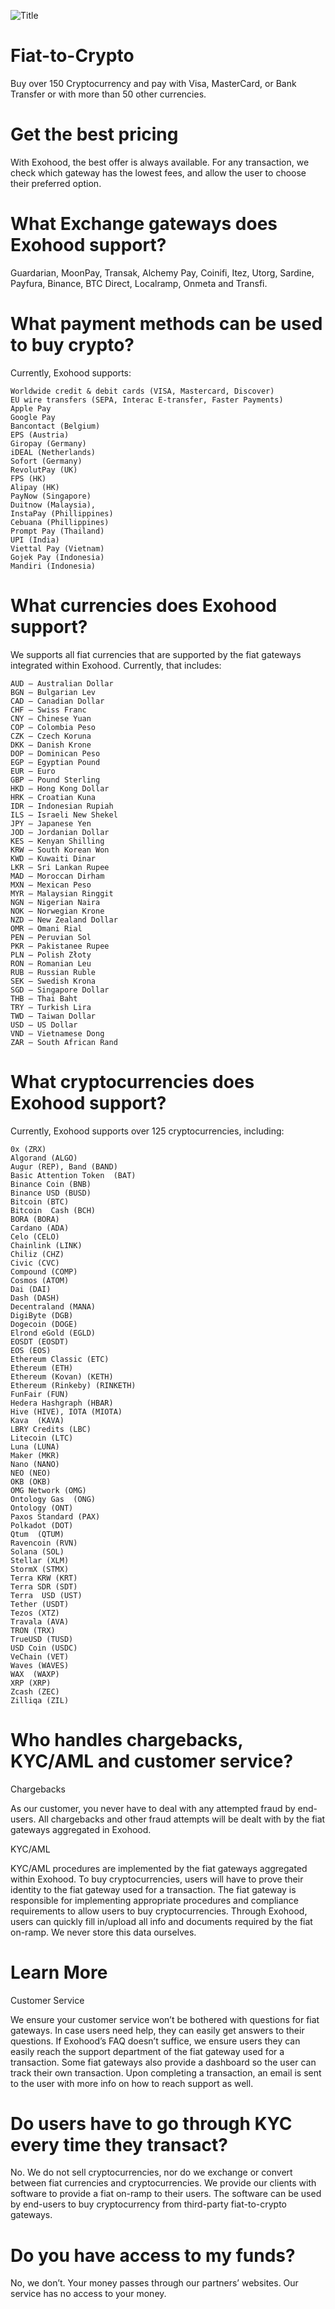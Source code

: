 ![Title](fiat_to_crypto.png)

# Fiat-to-Crypto
Buy over 150 Cryptocurrency and pay with Visa, MasterCard, or Bank Transfer or with more than 50 other currencies.

# Get the best pricing
With Exohood, the best offer is always available. For any transaction, we check which gateway has the lowest fees, and allow the user to choose their preferred option.

# What Exchange gateways does Exohood support?
Guardarian, MoonPay, Transak, Alchemy Pay, Coinifi, Itez, Utorg, Sardine, Payfura, Binance, BTC Direct, Localramp, Onmeta and Transfi.

# What payment methods can be used to buy crypto?
Currently, Exohood supports:

    Worldwide credit & debit cards (VISA, Mastercard, Discover)
    EU wire transfers (SEPA, Interac E-transfer, Faster Payments)
    Apple Pay
    Google Pay
    Bancontact (Belgium)
    EPS (Austria)
    Giropay (Germany)
    iDEAL (Netherlands)
    Sofort (Germany)
    RevolutPay (UK)
    FPS (HK)
    Alipay (HK)
    PayNow (Singapore)
    Duitnow (Malaysia),
    InstaPay (Phillippines)
    Cebuana (Phillippines)
    Prompt Pay (Thailand)
    UPI (India)
    Viettal Pay (Vietnam)
    Gojek Pay (Indonesia)
    Mandiri (Indonesia)
    
# What currencies does Exohood support?
We supports all fiat currencies that are supported by the fiat gateways integrated within Exohood. Currently, that includes:

    AUD – Australian Dollar
    BGN – Bulgarian Lev
    CAD – Canadian Dollar
    CHF – Swiss Franc
    CNY – Chinese Yuan
    COP – Colombia Peso
    CZK – Czech Koruna
    DKK – Danish Krone
    DOP – Dominican Peso
    EGP – Egyptian Pound
    EUR – Euro
    GBP – Pound Sterling
    HKD – Hong Kong Dollar
    HRK – Croatian Kuna
    IDR – Indonesian Rupiah
    ILS – Israeli New Shekel
    JPY – Japanese Yen
    JOD – Jordanian Dollar
    KES – Kenyan Shilling
    KRW – South Korean Won
    KWD – Kuwaiti Dinar
    LKR – Sri Lankan Rupee
    MAD – Moroccan Dirham
    MXN – Mexican Peso
    MYR – Malaysian Ringgit
    NGN – Nigerian Naira
    NOK – Norwegian Krone
    NZD – New Zealand Dollar
    OMR – Omani Rial
    PEN – Peruvian Sol
    PKR – Pakistanee Rupee
    PLN – Polish Złoty
    RON – Romanian Leu
    RUB – Russian Ruble
    SEK – Swedish Krona
    SGD – Singapore Dollar
    THB – Thai Baht
    TRY – Turkish Lira
    TWD – Taiwan Dollar
    USD – US Dollar
    VND – Vietnamese Dong
    ZAR – South African Rand
    
# What cryptocurrencies does Exohood support?
Currently, Exohood supports over 125 cryptocurrencies, including: 

    0x (ZRX) 
    Algorand (ALGO)
    Augur (REP), Band (BAND)
    Basic Attention Token  (BAT) 
    Binance Coin (BNB)
    Binance USD (BUSD) 
    Bitcoin (BTC) 
    Bitcoin  Cash (BCH) 
    BORA (BORA)
    Cardano (ADA) 
    Celo (CELO)
    Chainlink (LINK)
    Chiliz (CHZ)
    Civic (CVC)
    Compound (COMP)
    Cosmos (ATOM)
    Dai (DAI) 
    Dash (DASH)
    Decentraland (MANA)
    DigiByte (DGB)
    Dogecoin (DOGE) 
    Elrond eGold (EGLD)
    EOSDT (EOSDT)
    EOS (EOS)
    Ethereum Classic (ETC)
    Ethereum (ETH)
    Ethereum (Kovan) (KETH)
    Ethereum (Rinkeby) (RINKETH)
    FunFair (FUN)
    Hedera Hashgraph (HBAR)
    Hive (HIVE), IOTA (MIOTA)
    Kava  (KAVA)
    LBRY Credits (LBC)
    Litecoin (LTC)
    Luna (LUNA)
    Maker (MKR)
    Nano (NANO)
    NEO (NEO)
    OKB (OKB)
    OMG Network (OMG)
    Ontology Gas  (ONG)
    Ontology (ONT)
    Paxos Standard (PAX)
    Polkadot (DOT)
    Qtum  (QTUM)
    Ravencoin (RVN)
    Solana (SOL)
    Stellar (XLM)
    StormX (STMX)
    Terra KRW (KRT)
    Terra SDR (SDT)
    Terra  USD (UST)
    Tether (USDT)
    Tezos (XTZ)
    Travala (AVA)
    TRON (TRX)
    TrueUSD (TUSD)
    USD Coin (USDC)
    VeChain (VET)
    Waves (WAVES)
    WAX  (WAXP)
    XRP (XRP)
    Zcash (ZEC)
    Zilliqa (ZIL)
    
# Who handles chargebacks, KYC/AML and customer service?
Chargebacks

As  our customer, you never have to deal with any attempted fraud by end-users. All chargebacks and other fraud attempts will be dealt with  by the fiat gateways aggregated in Exohood.

KYC/AML

KYC/AML procedures are implemented by the fiat gateways aggregated within Exohood. To buy cryptocurrencies, users will have to prove their identity to the fiat gateway used for a transaction. The fiat gateway is responsible for implementing appropriate procedures and compliance requirements to allow users to buy cryptocurrencies. Through Exohood, users can quickly fill in/upload all info and documents required by the fiat on-ramp. We never store this data ourselves.

# Learn More

Customer Service  

We ensure your customer service won’t be bothered with questions for fiat gateways. In case users need help, they can easily get answers to their questions. If Exohood’s FAQ doesn’t suffice, we ensure users they can easily reach the support department of the fiat gateway used for a transaction. Some fiat gateways also provide a dashboard so the user can track their own transaction. Upon completing a transaction, an email is sent to the user with more info on how to reach support as well.

# Do users have to go through KYC every time they transact?
No. We do not sell cryptocurrencies, nor do we exchange or convert between fiat currencies and cryptocurrencies. We provide our clients with software to provide a fiat on-ramp to their users. The software can be used by end-users to buy cryptocurrency from third-party fiat-to-crypto gateways.

# Do you have access to my funds?
No, we don’t. Your money passes through our partners’ websites. Our service has no access to your money.
